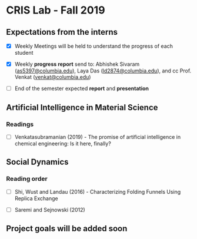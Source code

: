 # CRIS Lab - Fall 2019

## Expectations from the interns

- [X] Weekly Meetings will be held to understand the progress of each student

- [X] Weekly **progress report** send to: Abhishek Sivaram (as5397@columbia.edu), Laya Das (ld2874@columbia.edu), and cc  Prof. Venkat (venkat@columbia.edu)

- [ ] End of the semester expected **report** and **presentation** 


## Artificial Intelligence in Material Science
### Readings
- [ ] Venkatasubramanian (2019) - The promise of artificial intelligence in chemical engineering: Is it here, finally?

## Social Dynamics
### Reading order
- [ ] Shi, Wust and Landau (2016) - Characterizing Folding Funnels Using Replica Exchange
- [ ] Saremi and Sejnowski (2012)




## Project goals will be added soon


